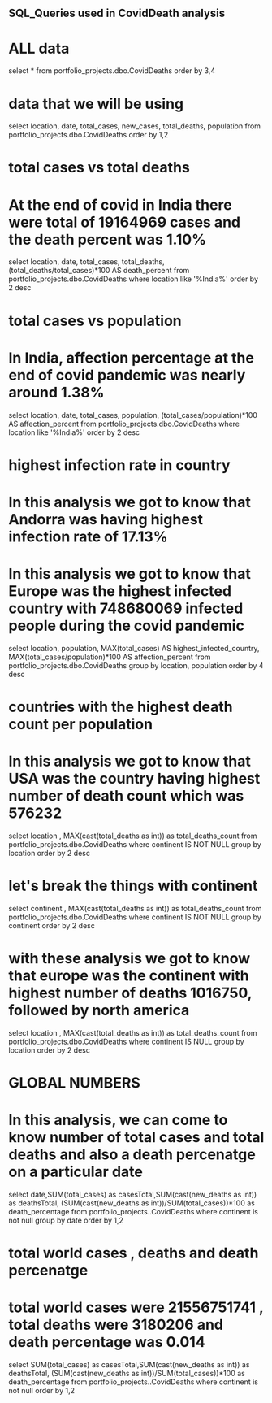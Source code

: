 ## SQL_Queries used in CovidDeath analysis

# ALL data
select *
from portfolio_projects.dbo.CovidDeaths
order by 3,4


# data that we will be using
select location, date, total_cases, new_cases, total_deaths, population
from portfolio_projects.dbo.CovidDeaths
order by 1,2

# total cases vs total deaths
# At the end of covid in India there were total of 19164969 cases and the death percent was 1.10%
select location, date, total_cases, total_deaths, (total_deaths/total_cases)*100 AS death_percent
from portfolio_projects.dbo.CovidDeaths
where location like '%India%'
order by 2 desc

# total cases vs population
# In India, affection percentage at the end of covid pandemic was nearly around 1.38%
select location, date, total_cases, population,  (total_cases/population)*100 AS affection_percent
from portfolio_projects.dbo.CovidDeaths
where location like '%India%'
order by 2 desc


# highest infection rate in country
# In this analysis we got to know that Andorra was having highest infection rate of 17.13%
# In this analysis we got to know that Europe was the highest infected country with 748680069 infected people during the covid pandemic
select location, population, MAX(total_cases) AS highest_infected_country,  MAX(total_cases/population)*100 AS affection_percent
from portfolio_projects.dbo.CovidDeaths
group by location, population
order by 4 desc

# countries with the highest death count per population
# In this analysis we got to know that USA was the country having highest number of death count which was 576232 
select location , MAX(cast(total_deaths as int)) as total_deaths_count
from portfolio_projects.dbo.CovidDeaths
where continent IS NOT NULL
group by location
order by 2 desc

# let's break the things with continent
select continent , MAX(cast(total_deaths as int)) as total_deaths_count
from portfolio_projects.dbo.CovidDeaths
where continent IS NOT NULL
group by continent
order by 2 desc

# with these analysis we got to know that europe was the continent with highest number of deaths 1016750, followed by north america
select location , MAX(cast(total_deaths as int)) as total_deaths_count
from portfolio_projects.dbo.CovidDeaths
where continent IS NULL
group by location
order by 2 desc

# GLOBAL NUMBERS
# In this analysis, we can come to know number of total cases and total deaths and also a death percenatge on a particular date 
select date,SUM(total_cases) as casesTotal,SUM(cast(new_deaths as int)) as deathsTotal, (SUM(cast(new_deaths as int))/SUM(total_cases))*100 as death_percentage
from portfolio_projects..CovidDeaths
where continent is not null
group by date
order by 1,2

# total world cases , deaths and death percenatge 
# total world cases were 21556751741 , total deaths were 3180206 and death percentage was 0.014
select SUM(total_cases) as casesTotal,SUM(cast(new_deaths as int)) as deathsTotal, (SUM(cast(new_deaths as int))/SUM(total_cases))*100 as death_percentage
from portfolio_projects..CovidDeaths
where continent is not null
order by 1,2